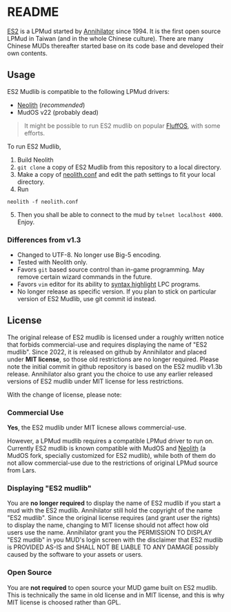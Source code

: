 # README
[ES2](https://zh.wikipedia.org/zh-tw/%E6%9D%B1%E6%96%B9%E6%95%85%E4%BA%8B2_%E5%A4%A9%E6%9C%9D%E5%B8%9D%E5%9C%8B) is a LPMud started by
[Annihilator](https://github.com/taedlar) since 1994. It is the first open source LPMud in Taiwan (and in the whole Chinese culture).
There are many Chinese MUDs thereafter started base on its code base and developed their own contents.

## Usage

ES2 Mudlib is compatible to the following LPMud drivers:
- [Neolith](https://github.com/taedlar/neolith) (*recommended*)
- MudOS v22 (probably dead)
> It might be possible to run ES2 mudlib on popular [FluffOS](https://github.com/fluffos/fluffos), with some efforts.

To run ES2 Mudlib,
1. Build Neolith
2. `git clone` a copy of ES2 Mudlib from this repository to a local directory.
3. Make a copy of [neolith.conf](neolith.conf) and edit the path settings to fit your local directory.
4. Run  
```
neolith -f neolith.conf
```
5. Then you shall be able to connect to the mud by `telnet localhost 4000`. Enjoy.

### Differences from v1.3
- Changed to UTF-8. No longer use Big-5 encoding.
- Tested with Neolith only.
- Favors `git` based source control than in-game programming. May remove certain wizard commands in the future.
- Favors `vim` editor for its ability to [syntax highlight](docs/syntax_highlight.md) LPC programs.
- No longer release as specific version. If you plan to stick on particular version of ES2 Mudlib, use git commit id instead.

## License

The original release of ES2 mudlib is licensed under a roughly written notice that forbids commercial-use and requires displaying the name
of "ES2 mudlib". Since 2022, it is released on github by Annihilator and placed under **MIT license**, so those old restrictions are no
longer required. Please note the initial commit in github repository is based on the ES2 mudlib v1.3b release. Annihilator also grant you
the choice to use any earlier released versions of ES2 mudlib under MIT license for less restrictions.

With the change of license, please note:

### Commercial Use

**Yes**, the ES2 mudlib under MIT licnese allows commercial-use.  

However, a LPMud mudlib requires a compatible LPMud driver to run on. Currently ES2 mudlib is known compatible with MudOS and
[Neolith](https://github.com/taedlar/neolith) (a MudOS fork, specially customized for ES2 mudlib), while both of them do not allow commercial-use
due to the restrictions of original LPMud source from Lars.

### Displaying "ES2 mudlib"

You are **no longer required** to display the name of ES2 mudlib if you start a mud with the ES2 mudlib. Annihilator still hold the copyright
of the name "ES2 mudlib". Since the original license requires (and grant user the rights) to display the name, changing to MIT license should
not affect how old users use the name. Annihilator grant you the PERMISSION TO DISPLAY "ES2 mudlib" in you MUD's login screen with the
disclaimer that ES2 mudlib is PROVIDED AS-IS and SHALL NOT BE LIABLE TO ANY DAMAGE possibly caused by the software to your assets or users.

### Open Source

You are **not required** to open source your MUD game built on ES2 mudlib. This is technically the same in old license and in MIT license,
and this is why MIT license is choosed rather than GPL.
